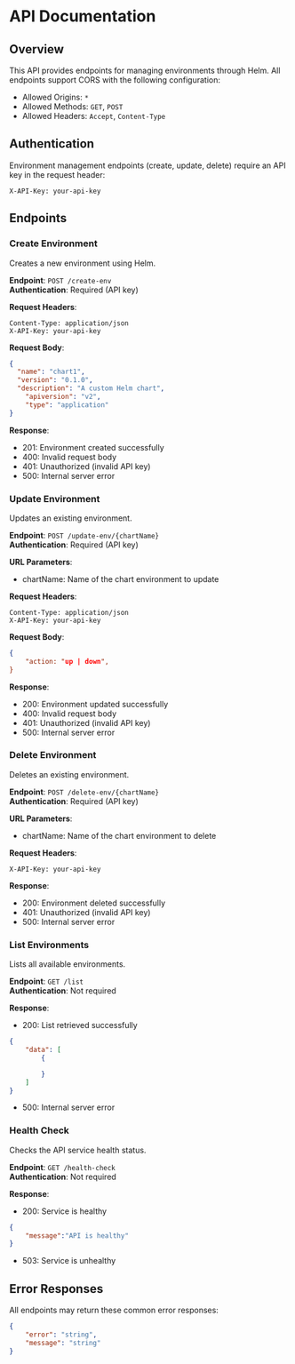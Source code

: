 # API Documentation

## Overview
This API provides endpoints for managing environments through Helm. All endpoints support CORS with the following configuration:
- Allowed Origins: `*`
- Allowed Methods: `GET`, `POST`
- Allowed Headers: `Accept`, `Content-Type`

## Authentication
Environment management endpoints (create, update, delete) require an API key in the request header:
```
X-API-Key: your-api-key

```

## Endpoints

### Create Environment
Creates a new environment using Helm.

**Endpoint**: `POST /create-env`  
**Authentication**: Required (API key)

**Request Headers**:
```
Content-Type: application/json
X-API-Key: your-api-key
```

**Request Body**:
```json
{
  "name": "chart1",
  "version": "0.1.0", 
  "description": "A custom Helm chart",
	"apiversion": "v2",
	"type": "application"
}
```

**Response**:
* 201: Environment created successfully
* 400: Invalid request body
* 401: Unauthorized (invalid API key)
* 500: Internal server error

### Update Environment
Updates an existing environment. 

**Endpoint**: `POST /update-env/{chartName}`  
**Authentication**: Required (API key)

**URL Parameters**:
* chartName: Name of the chart environment to update

**Request Headers**:
```
Content-Type: application/json
X-API-Key: your-api-key
```

**Request Body**:
```json
{
    "action: "up | down",
}
```

**Response**:
* 200: Environment updated successfully
* 400: Invalid request body
* 401: Unauthorized (invalid API key)
* 500: Internal server error

### Delete Environment
Deletes an existing environment.

**Endpoint**: `POST /delete-env/{chartName}`  
**Authentication**: Required (API key)

**URL Parameters**:
* chartName: Name of the chart environment to delete

**Request Headers**:
```
X-API-Key: your-api-key
```

**Response**:
* 200: Environment deleted successfully
* 401: Unauthorized (invalid API key)
* 500: Internal server error

### List Environments
Lists all available environments.

**Endpoint**: `GET /list`  
**Authentication**: Not required

**Response**:
* 200: List retrieved successfully
```json
{
    "data": [
        {

        }
    ]
}
```
* 500: Internal server error

### Health Check
Checks the API service health status.

**Endpoint**: `GET /health-check`  
**Authentication**: Not required

**Response**:
* 200: Service is healthy
```json
{
    "message":"API is healthy"
}
```
* 503: Service is unhealthy

## Error Responses
All endpoints may return these common error responses:

```json
{
    "error": "string",
    "message": "string"
}
```
